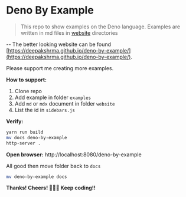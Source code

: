 # Deno By Example

> This repo to show examples on the Deno language. Examples are written in md files in [website](/website/) directories

-- The better looking website can be found [https://deepakshrma.github.io/deno-by-example/](https://deepakshrma.github.io/deno-by-example/)</a>.

Please support me creating more examples.

**How to support:**

1. Clone repo
2. Add example in folder `examples`
3. Add `md` or `mdx` document in folder `website`
4. List the id in `sidebars.js`

**Verify:**

```bash
yarn run build
mv docs deno-by-example
http-server .
```

**Open browser:** http://localhost:8080/deno-by-example

All good then move folder back to `docs`

```bash
mv deno-by-example docs
```

**Thanks! Cheers! 🥂🍻🍻 Keep coding!!**

